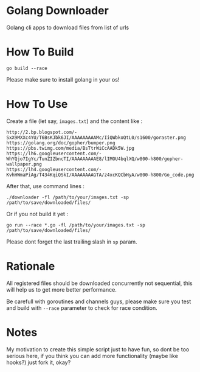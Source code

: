 # Golang Downloader
Golang cli apps to download files from list of urls

# How To Build

```
go build --race
```

Please make sure to install golang in your os!

# How To Use

Create a file (let say, `images.txt`) and the content like :

```
http://2.bp.blogspot.com/-SxX9MXXc4YU/T6BsKJbk6JI/AAAAAAAAAMc/IiQWbkoQtL0/s1600/goraster.png
https://golang.org/doc/gopher/bumper.png
https://pbs.twimg.com/media/BsTtrWiCcAADk5W.jpg
https://lh6.googleusercontent.com/-WhYQjo7IgYc/TunZIZbncTI/AAAAAAAAAE8/lIMOU4bqlXQ/w800-h800/gopher-wallpaper.png
https://lh4.googleusercontent.com/-KvhHWmaPiAg/T434KqiQSkI/AAAAAAAAGTA/z4xcKQCbHyA/w800-h800/Go_code.png
```

After that, use command lines :

```
./downloader -fl /path/to/your/images.txt -sp /path/to/save/downloaded/files/
```

Or if you not build it yet :

```
go run --race *.go -fl /path/to/your/images.txt -sp /path/to/save/downloaded/files/
```

Please dont forget the last trailing slash in `sp` param.

# Rationale

All registered files should be downloaded concurrently not sequential, this will help us to
get more better performance.

Be carefull with goroutines and channels guys, please make sure you test and build with `--race`
parameter to check for race condition.

# Notes

My motivation to create this simple script just to have fun, so dont be too serious here, if you think you can add
more functionality (maybe like hooks?) just fork it, okay?

